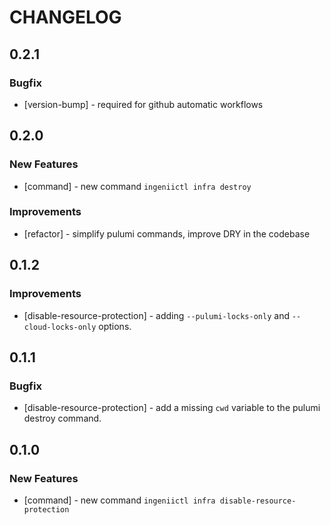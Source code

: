 # CHANGELOG

## 0.2.1

### Bugfix

- [version-bump] - required for github automatic workflows

## 0.2.0

### New Features

- [command] - new command `ingeniictl infra destroy`

### Improvements

- [refactor] - simplify pulumi commands, improve DRY in the codebase

## 0.1.2

### Improvements

- [disable-resource-protection] - adding `--pulumi-locks-only` and `--cloud-locks-only` options.

## 0.1.1

### Bugfix

- [disable-resource-protection] - add a missing `cwd` variable to the pulumi destroy command.

## 0.1.0

### New Features

- [command] - new command `ingeniictl infra disable-resource-protection`